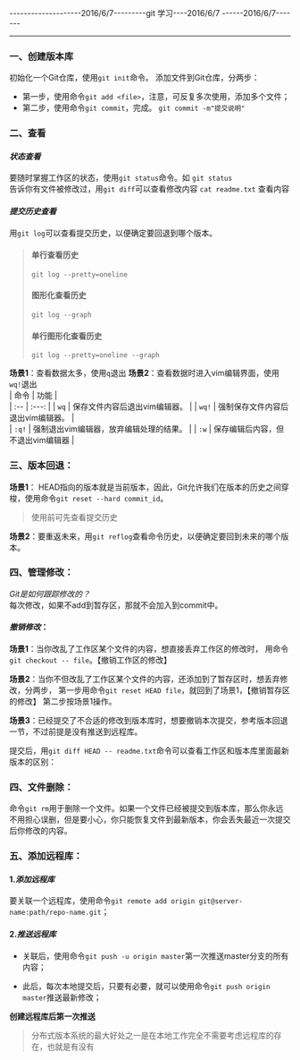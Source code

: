--------------------2016/6/7---------git 学习----2016/6/7 ------2016/6/7-------  
*** 
### 一、创建版本库  
初始化一个Git仓库，使用`git init`命令。
添加文件到Git仓库，分两步：
* 第一步，使用命令`git add <file>`，注意，可反复多次使用，添加多个文件；  
* 第二步，使用命令`git commit`，完成。  `git commit -m"提交说明"`  

### 二、查看
####  *状态查看*  
要随时掌握工作区的状态，使用`git status`命令。如 `git status`       
     告诉你有文件被修改过，用`git diff`可以查看修改内容
`cat readme.txt`  查看内容

#### *提交历史查看*
用`git log`可以查看提交历史，以便确定要回退到哪个版本。
> #### 单行查看历史
> `git log --pretty=oneline`
> #### 图形化查看历史
> `git log --graph`
> #### 单行图形化查看历史 
> `git log --pretty=oneline --graph`

**场景1**：查看数据太多，使用`q`退出
**场景2**：查看数据时进入vim编辑界面，使用`wq!`退出  
| 命令 | 功能 |  
| :-- | :---: |
| `wq` | 保存文件内容后退出vim编辑器。 |
| `wq!` | 强制保存文件内容后退出vim编辑器。 |  
| `:q!` | 强制退出vim编辑器，放弃编辑处理的结果。 |
| `:w` | 保存编辑后内容，但不退出vim编辑器 |



### 三、版本回退：
**场景1**：  HEAD指向的版本就是当前版本，因此，Git允许我们在版本的历史之间穿梭，使用命令`git reset --hard commit_id`。
>使用前可先查看提交历史

**场景2**：要重返未来，用`git reflog`查看命令历史，以便确定要回到未来的哪个版本。

### 四、管理修改：
*Git是如何跟踪修改的？*  
每次修改，如果不add到暂存区，那就不会加入到commit中。



#### *撤销修改*：
**场景1**：当你改乱了工作区某个文件的内容，想直接丢弃工作区的修改时，
        用命令`git checkout -- file`。【撤销工作区的修改】

**场景2**：当你不但改乱了工作区某个文件的内容，还添加到了暂存区时，想丢弃修改，分两步，
        第一步用命令`git reset HEAD file`，就回到了场景1，【撤销暂存区的修改】
		第二步按场景1操作。

**场景3**：已经提交了不合适的修改到版本库时，想要撤销本次提交，参考版本回退一节，不过前提是没有推送到远程库。

提交后，用`git diff HEAD -- readme.txt`命令可以查看工作区和版本库里面最新版本的区别：

### 四、文件删除：
命令`git rm`用于删除一个文件。如果一个文件已经被提交到版本库，那么你永远不用担心误删，但是要小心，你只能恢复文件到最新版本，你会丢失最近一次提交后你修改的内容。

### 五、添加远程库：
#### 1.*添加远程库*
要关联一个远程库，使用命令`git remote add origin git@server-name:path/repo-name.git`；
#### 2.*推送远程库*
* 关联后，使用命令`git push -u origin master`第一次推送master分支的所有内容；

* 此后，每次本地提交后，只要有必要，就可以使用命令`git push origin master`推送最新修改； 

**创建远程库后第一次推送**

> 分布式版本系统的最大好处之一是在本地工作完全不需要考虑远程库的存在，也就是有没有